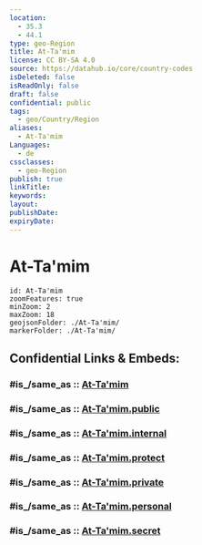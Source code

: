 ```yaml
---
location:
  - 35.3
  - 44.1
type: geo-Region
title: At-Ta'mim
license: CC BY-SA 4.0
source: https://datahub.io/core/country-codes
isDeleted: false
isReadOnly: false
draft: false
confidential: public
tags:
  - geo/Country/Region
aliases:
  - At-Ta'mim
Languages:
  - de
cssclasses:
  - geo-Region
publish: true
linkTitle:
keywords:
layout:
publishDate:
expiryDate:
---
```


# At-Ta'mim

```leaflet
id: At-Ta'mim
zoomFeatures: true 
minZoom: 2 
maxZoom: 18
geojsonFolder: ./At-Ta'mim/
markerFolder: ./At-Ta'mim/
```


## Confidential Links & Embeds: 

### #is_/same_as :: [At-Ta'mim](/_Standards/Earth/Continent/Asia/Asia~West/Iraq/Provinces~Iraq/At-Ta'mim.md) 

### #is_/same_as :: [At-Ta'mim.public](/_public/Earth/Continent/Asia/Asia~West/Iraq/Provinces~Iraq/At-Ta'mim.public.md) 

### #is_/same_as :: [At-Ta'mim.internal](/_internal/Earth/Continent/Asia/Asia~West/Iraq/Provinces~Iraq/At-Ta'mim.internal.md) 

### #is_/same_as :: [At-Ta'mim.protect](/_protect/Earth/Continent/Asia/Asia~West/Iraq/Provinces~Iraq/At-Ta'mim.protect.md) 

### #is_/same_as :: [At-Ta'mim.private](/_private/Earth/Continent/Asia/Asia~West/Iraq/Provinces~Iraq/At-Ta'mim.private.md) 

### #is_/same_as :: [At-Ta'mim.personal](/_personal/Earth/Continent/Asia/Asia~West/Iraq/Provinces~Iraq/At-Ta'mim.personal.md) 

### #is_/same_as :: [At-Ta'mim.secret](/_secret/Earth/Continent/Asia/Asia~West/Iraq/Provinces~Iraq/At-Ta'mim.secret.md)


